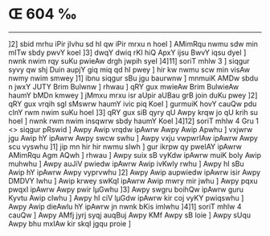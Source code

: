 # Œ 604 ‰
---
]2] sbid mrhu iPir jIvhu sd hI qw iPir mrxu n hoeI ] AMimRqu nwmu
sdw min mITw sbdy pwvY koeI ]3] dwqY dwiq rKI hiQ ApxY ijsu BwvY
iqsu dyeI ] nwnk nwim rqy suKu pwieAw drgh jwpih syeI ]4]11] soriT
mhlw 3 ] siqgur syvy qw shj Duin aupjY giq miq qd hI pwey ] hir kw
nwmu scw min visAw nwmy nwim smwey ]1] ibnu siqgur sBu jgu baurwnw ]
mnmuiK AMDw sbdu n jwxY JUTY Brim Bulwnw ] rhwau ] qRY gux mwieAw Brim
BulwieAw haumY bMDn kmwey ] jMmxu mrxu isr aUpir aUBau grB join duKu
pwey ]2] qRY gux vrqih sgl sMswrw haumY ivic piq KoeI ] gurmuiK hovY
cauQw pdu cInY rwm nwim suKu hoeI ]3] qRY gux siB qyry qU Awpy krqw jo qU
krih su hoeI ] nwnk rwm nwim insqwrw sbdy haumY KoeI ]4]12]
soriT mhlw 4 Gru 1
<> siqgur pRswid ]
Awpy Awip vrqdw ipAwrw Awpy Awip Apwhu ] vxjwrw jgu Awip hY
ipAwrw Awpy swcw swhu ] Awpy vxju vwpwrIAw ipAwrw Awpy scu vyswhu ]1]
jip mn hir hir nwmu slwh ] gur ikrpw qy pweIAY ipAwrw AMimRqu Agm
AQwh ] rhwau ] Awpy suix sB vyKdw ipAwrw muiK boly Awip muhwhu ] Awpy
auJiV pwiedw ipAwrw Awip ivKwly rwhu ] Awpy hI sBu Awip hY ipAwrw
Awpy vyprvwhu ]2] Awpy Awip aupwiedw ipAwrw isir Awpy DMDVY lwhu ]
Awip krwey swKqI ipAwrw Awip mwry mir jwhu ] Awpy pqxu pwqxI ipAwrw
Awpy pwir lµGwhu ]3] Awpy swgru boihQw ipAwrw guru Kyvtu Awip clwhu ]
Awpy hI ciV lµGdw ipAwrw kir coj vyKY pwiqswhu ] Awpy Awip dieAwlu hY
ipAwrw jn nwnk bKis imlwhu ]4]1] soriT mhlw 4 cauQw ] Awpy AMfj
jyrj syqj auqBuj Awpy KMf Awpy sB loie ] Awpy sUqu Awpy bhu mxIAw kir
skqI jgqu proie ]
####
